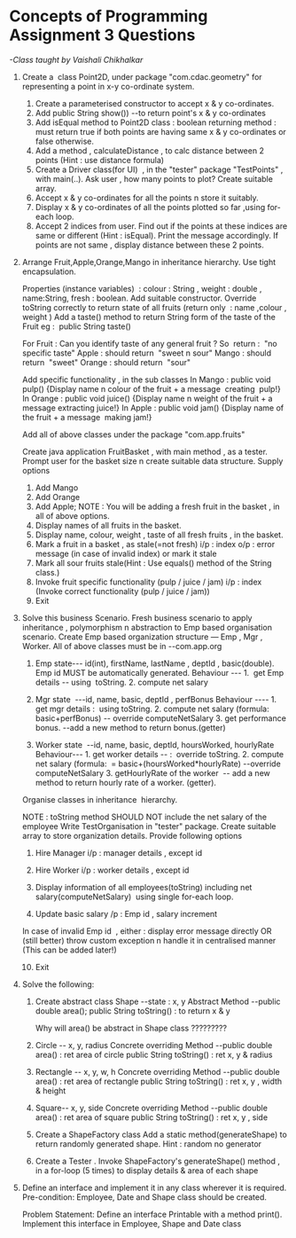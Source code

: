 # **Concepts of Programming Assignment 3 Questions**

*-Class taught by Vaishali Chikhalkar*

1.  Create a  class Point2D, under package "com.cdac.geometry" for representing a point in x-y co-ordinate system.
    1. Create a parameterised constructor to accept x & y co-ordinates.
    2. Add public String show()) --to return point's x & y co-ordinates
    3. Add isEqual method to Point2D class : boolean returning method : must return true if both points are having same x & y co-ordinates or false otherwise.
    4. Add a method , calculateDistance , to calc distance between 2 points (Hint : use distance formula)
    5. Create a Driver class(for UI)  , in the "tester" package "TestPoints" , with main(..). Ask user , how many points to plot? Create suitable array.
    6. Accept x & y co-ordinates for all the points n store it suitably.
    7. Display x & y co-ordinates of all the points plotted so far ,using for-each loop.
    8. Accept 2 indices from user. Find out if the points at these indices are same or different (Hint : isEqual). Print the message accordingly. If points are not same , display distance between these 2 points.



2.  Arrange Fruit,Apple,Orange,Mango in inheritance hierarchy. Use tight encapsulation.

      Properties (instance variables)  : colour : String , weight : double , name:String, fresh : boolean. 
      Add suitable constructor.
      Override  toString correctly to return state of all fruits (return only  : name ,colour , weight )
      Add a taste() method to return String form of the taste of the Fruit eg :  public String taste()

      For Fruit : Can you identify taste of any general fruit ?
      So  return :  "no specific taste"
      Apple : should return  "sweet n sour"
      Mango : should return  "sweet"
      Orange : should return  "sour"

      Add specific functionality , in the sub classes
      In Mango : public void pulp() {Display name n colour of the fruit + a message  creating  pulp!}
      In Orange : public void juice() {Display name n weight of the fruit + a message extracting juice!}
      In Apple : public void jam() {Display name of the fruit + a message  making jam!}

      Add all of above classes under the package "com.app.fruits"

      Create java application FruitBasket , with main method , as a tester. Prompt user for the basket size n create suitable data structure. Supply options
      1. Add Mango
      2. Add Orange
      3. Add Apple; NOTE : You will be adding a fresh fruit in the basket , in all of above options.
      4. Display names of all fruits in the basket.
      5. Display name, colour, weight , taste of all fresh fruits , in the basket.
      6. Mark a fruit in a basket , as stale(=not fresh) 
              i/p : index
              o/p : error message (in case of invalid index) or mark it stale
      7. Mark all sour fruits stale(Hint : Use equals() method of the String class.)
      8. Invoke fruit specific functionality (pulp / juice / jam)
              i/p : index (Invoke correct functionality (pulp / juice / jam))
      10. Exit



3. Solve this business Scenario. Fresh business scenario to apply inheritance , polymorphism n abstraction to Emp based organisation scenario. Create Emp based organization structure — Emp , Mgr , Worker.
All of above classes must be in --com.app.org

      1. Emp state--- id(int), firstName, lastName , deptId , basic(double).
      Emp id MUST be automatically generated.
      Behaviour ---
        1.  get Emp details -- using  toString.
        2. compute net salary

      2. Mgr state  ---id, name, basic, deptId , perfBonus
      Behaviour ----
        1. get mgr details :  using toString.
        2. compute net salary (formula: basic+perfBonus) -- override computeNetSalary
        3. get performance bonus. --add a new method to return bonus.(getter)

      3. Worker state  --id, name, basic, deptId, hoursWorked, hourlyRate
      Behaviour---
        1. get worker details -- :  override toString.
        2. compute net salary (formula:  = basic+(hoursWorked*hourlyRate) --override computeNetSalary
        3. getHourlyRate of the worker  -- add a new method to return hourly rate of a worker. (getter). 

      Organise classes in inheritance  hierarchy.

      NOTE : toString method SHOULD NOT include the net salary of the employee
      Write TestOrganisation in "tester" package. Create suitable array to store organization details. Provide following options

      1. Hire Manager
      i/p : manager details , except id

      2. Hire Worker
      i/p : worker details , except id

      3. Display information of all employees(toString) including net salary(computeNetSalary)  using single for-each loop.

      4. Update basic salary
      /p : Emp id , salary increment

      In case of invalid Emp id  , either : display error message directly OR (still better) throw custom exception n handle it in centralised manner (This can be added later!)

      10. Exit
      
   
   
4.  Solve the following:
      1. Create abstract class Shape --state :  x, y
          Abstract Method --public double area();
          public String toString() : to return x & y

          Why will area() be abstract in Shape class ?????????

      2. Circle -- x, y, radius
          Concrete overriding Method --public double area() : ret area of circle
          public String toString() : ret x, y & radius

      3. Rectangle -- x, y, w, h
          Concrete overriding Method --public double area() : ret area of rectangle
          public String toString() : ret x, y , width & height

      4. Square-- x, y, side
          Concrete overriding Method --public double area() : ret area of square
          public String toString() : ret x, y , side

      5. Create a ShapeFactory class
          Add a static method(generateShape)  to return randomly generated shape.
          Hint : random no generator

      6. Create a Tester . Invoke ShapeFactory's generateShape() method , in a for-loop (5 times) to display details & area of each shape



5.  Define an interface and implement it in any class wherever it is required.
    Pre-condition: 
    Employee, Date and Shape class should be created.

    Problem Statement:
    Define an interface Printable with a method print(). Implement this interface in Employee, Shape and Date class
